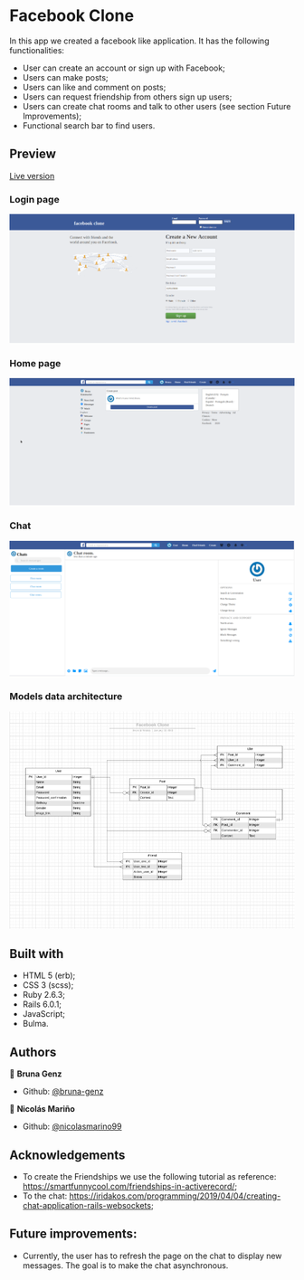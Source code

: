 # Facebook Clone
In this app we created a facebook like application. It has the following functionalities:
- User can create an account or sign up with Facebook;
- Users can make posts;
- Users can like and comment on posts;
- Users can request friendship from others sign up users;
- Users can create chat rooms and talk to other users (see section Future Improvements);
- Functional search bar to find users.

## Preview

[Live version](https://fb-clone-bruna-nico.herokuapp.com/contents/new)

### Login page
![img](app/assets/images/login_page.png)

### Home page
![img](app/assets/images/home_page.png)

### Chat
![img](app/assets/images/chat.png)

### Models data architecture

![img](app/assets/images/data_architecture.png)

## Built with

- HTML 5 (erb);
- CSS 3 (scss);
- Ruby 2.6.3;
- Rails 6.0.1;
- JavaScript;
- Bulma.

## Authors

:woman: **Bruna Genz**

- Github: [@bruna-genz](https://github.com/bruna-genz)

:man: **Nicolás Mariño**

- Github: [@nicolasmarino99](https://github.com/nicolasmarino99)

## Acknowledgements

- To create the Friendships we use the following tutorial as reference: https://smartfunnycool.com/friendships-in-activerecord/;
- To the chat: https://iridakos.com/programming/2019/04/04/creating-chat-application-rails-websockets;

## Future improvements:

- Currently, the user has to refresh the page on the chat to display new messages. The goal is to make the chat asynchronous. 
